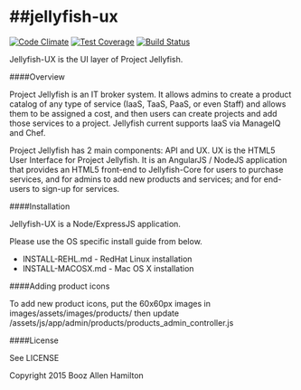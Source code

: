 ##jellyfish-ux
============

[![Code Climate](https://codeclimate.com/repos/54d4fa726956803255002db9/badges/38731195832f7b398c44/gpa.svg)](https://codeclimate.com/repos/54d4fa726956803255002db9/feed)
[![Test Coverage](https://codeclimate.com/repos/54d4fa726956803255002db9/badges/38731195832f7b398c44/coverage.svg)](https://codeclimate.com/repos/54d4fa726956803255002db9/feed)
[![Build Status](https://travis-ci.org/projectjellyfish/ux.svg?branch=master)](https://travis-ci.org/projectjellyfish/ux)

Jellyfish-UX is the UI layer of Project Jellyfish.

####Overview

Project Jellyfish is an IT broker system.  It allows admins to create a product catalog of any type of service (IaaS,
TaaS, PaaS, or even Staff) and allows them to be assigned a cost, and then users can create projects and add those
services to a project.  Jellyfish current supports IaaS via ManageIQ and Chef.

Project Jellyfish has 2 main components: API and UX.  UX is the HTML5 User Interface for Project Jellyfish.  It is an
AngularJS / NodeJS application that provides an HTML5 front-end to Jellyfish-Core for users to purchase services, and
for admins to add new products and services; and for end-users to sign-up for services.

####Installation

Jellyfish-UX is a Node/ExpressJS application.

Please use the OS specific install guide from below.

- INSTALL-REHL.md - RedHat Linux installation
- INSTALL-MACOSX.md - Mac OS X installation

####Adding product icons

To add new product icons, put the 60x60px images in images/assets/images/products/ then update
/assets/js/app/admin/products/products_admin_controller.js

####License

See LICENSE

Copyright 2015 Booz Allen Hamilton
